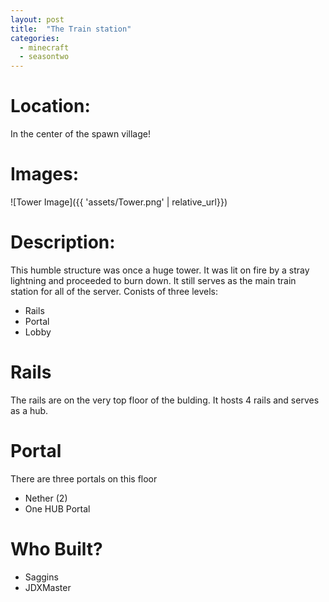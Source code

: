```yaml
---
layout: post
title:  "The Train station"
categories:
  - minecraft
  - seasontwo
---
```


# Location:
In the center of the spawn village!

# Images:
![Tower Image]({{ 'assets/Tower.png' | relative_url}})
# Description:
This humble structure was once a huge tower. It was lit on fire by a stray lightning and proceeded to burn down.
It still serves as the main train station for all of the server.
Conists of three levels:
- Rails
- Portal
- Lobby

# Rails
The rails are on the very top floor of the bulding. It hosts 4 rails and serves as a hub.

# Portal
There are three portals on this floor
* Nether (2)
* One HUB Portal

# Who Built?
* Saggins
* JDXMaster